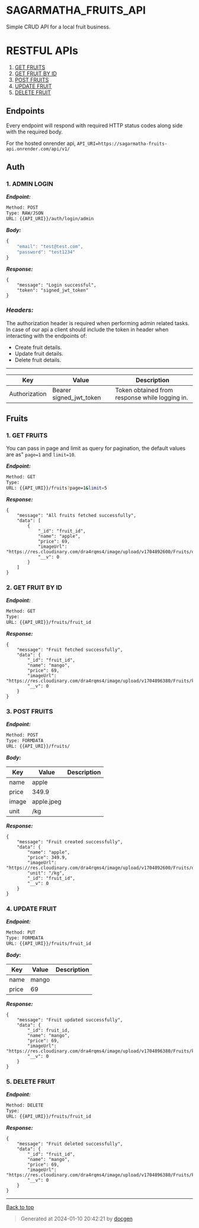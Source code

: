# SAGARMATHA_FRUITS_API

Simple CRUD API for a local fruit business.

<!--- If we have only one group/collection, then no need for the "ungrouped" heading -->

# RESTFUL APIs

1. [GET FRUITS](#1-get-fruits)
1. [GET FRUIT BY ID](#2-get-fruit-by-id)
1. [POST FRUITS](#3-post-fruits)
1. [UPDATE FRUIT](#4-update-fruit)
1. [DELETE FRUIT](#5-delete-fruit)

## Endpoints

Every endpoint will respond with required HTTP status codes along side with the required body.

For the hosted onrender api, `API_URI=https://sagarmatha-fruits-api.onrender.com/api/v1/`

## Auth

### 1. ADMIN LOGIN

**_Endpoint:_**

```bash
Method: POST
Type: RAW/JSON
URL: {{API_URI}}/auth/login/admin
```

**_Body:_**

```js
{
    "email": "test@test.com",
    "password": "test1234"
}
```

**_Response:_**

```
{
    "message": "Login successful",
    "token": "signed_jwt_token"
}
```

### **_Headers:_**

The authorization header is required when performing admin related tasks. In case of our api a client should include the token in header when interacting with the endpoints of:

- Create fruit details.
- Update fruit details.
- Delete fruit details.

---

| Key           | Value            | Description                                    |
| ------------- | ---------------- | ---------------------------------------------- |
| Authorization | Bearer signed_jwt_token | Token obtained from response while logging in. |

## Fruits

### 1. GET FRUITS

You can pass in page and limit as query for pagination, the default values are as"
`page=1` and `limit=10`.

**_Endpoint:_**

```bash
Method: GET
Type:
URL: {{API_URI}}/fruits?page=1&limit=5
```

**_Response:_**

```
{
    "message": "All fruits fetched successfully",
    "data": [
        {
            "_id": "fruit_id",
            "name": "apple",
            "price": 69,
            "imageUrl": "https://res.cloudinary.com/dra4rqms4/image/upload/v1704892600/Fruits/dcmkuatx5uudwbcwayhu.jpg",
            "__v": 0
        }
    ]
}
```

### 2. GET FRUIT BY ID

**_Endpoint:_**

```bash
Method: GET
Type:
URL: {{API_URI}}/fruits/fruit_id
```

**_Response:_**

```
{
    "message": "Fruit fetched successfully",
    "data": {
        "_id": "fruit_id",
        "name": "mango",
        "price": 69,
        "imageUrl": "https://res.cloudinary.com/dra4rqms4/image/upload/v1704896380/Fruits/kmnamq0uwziuvbetkwde.jpg",
        "__v": 0
    }
}
```

### 3. POST FRUITS

**_Endpoint:_**

```bash
Method: POST
Type: FORMDATA
URL: {{API_URI}}/fruits/
```

**_Body:_**

| Key   | Value      | Description |
| ----- | ---------- | ----------- |
| name  | apple      |             |
| price | 349.9      |             |
| image | apple.jpeg |             |
| unit  | /kg |             |

**_Response:_**

```
{
    "message": "Fruit created successfully",
    "data": {
        "name": "apple",
        "price": 349.9,
        "imageUrl": "https://res.cloudinary.com/dra4rqms4/image/upload/v1704892600/Fruits/dcmkuatx5uudwbcwayhu.jpg",
        "unit": "/kg",
        "_id": "fruit_id",
        "__v": 0
    }
}

```

### 4. UPDATE FRUIT

**_Endpoint:_**

```bash
Method: PUT
Type: FORMDATA
URL: {{API_URI}}/fruits/fruit_id
```

**_Body:_**

| Key   | Value | Description |
| ----- | ----- | ----------- |
| name  | mango |             |
| price | 69    |             |

**_Response:_**

```
{
    "message": "Fruit updated successfully",
    "data": {
        "_id": fruit_id,
        "name": "mango",
        "price": 69,
        "imageUrl": "https://res.cloudinary.com/dra4rqms4/image/upload/v1704896380/Fruits/kmnamq0uwziuvbetkwde.jpg",
        "__v": 0
    }
}
```

### 5. DELETE FRUIT

**_Endpoint:_**

```bash
Method: DELETE
Type:
URL: {{API_URI}}/fruits/fruit_id
```

**_Response:_**

```
{
    "message": "Fruit deleted successfully",
    "data": {
        "_id": "fruit_id",
        "name": "mango",
        "price": 69,
        "imageUrl": "https://res.cloudinary.com/dra4rqms4/image/upload/v1704896380/Fruits/kmnamq0uwziuvbetkwde.jpg",
        "__v": 0
    }
}
```

---

[Back to top](#sagarmatha_fruits_api)

> Generated at 2024-01-10 20:42:21 by [docgen](https://github.com/thedevsaddam/docgen)
